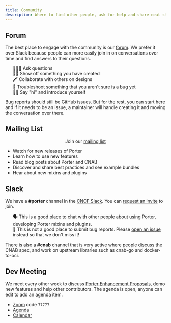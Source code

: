 ```yaml
---
title: Community
description: Where to find other people, ask for help and share neat stuff with the Porter community
---
```


## Forum

The best place to engage with the community is our [forum]. We prefer it over
Slack because people can more easily join in on conversations over time and find
answers to their questions.

<ul style="list-style:none;">
    <li>🙋🏽‍♀️ Ask questions</li>
    <li>💅🏽 Show off something you have created</li>
    <li>🖍 Collaborate with others on designs</li>
    <li>🧯 Troubleshoot something that you aren't sure is a bug yet</li>
    <li>👋🏾 Say "hi" and introduce yourself</li>
</ul>

Bug reports should still be GitHub issues. But for the rest, you can start here
and if it needs to be an issue, a maintainer will handle creating it and moving
the conversation over there.

## Mailing List

<p align="center">Join our <a href="https://groups.io/g/porter">mailing list</a></p>

* Watch for new releases of Porter
* Learn how to use new features
* Read blog posts about Porter and CNAB
* Discover and share best practices and see example bundles
* Hear about new mixins and plugins

## Slack

We have a **#porter** channel in the [CNCF Slack][slack]. You can [request an
invite][invite] to join.

<ul style="list-style: none;">
    <li>🗣 This is a good place to chat with other people about using Porter, developing
Porter mixins and plugins.</li>
    <li>🐞 This is not a good place to submit bug reports. Please 
    <a href="https://github.com/getporter/porter/issues/new">open an issue</a>
instead so that we don't miss it!</li>
</ul>

There is also a **#cnab** channel that is very active where people discuss the CNAB
spec, and work on upstream libraries such as cnab-go and docker-to-oci.

## Dev Meeting

We meet every other week to discuss [Porter Enhancement Proposals], demo new features and help other contributors. The agenda is open, anyone can edit to add an agenda item.

* [Zoom](https://porter.sh/zoom/dev/) code `77777`
* [Agenda](https://porter.sh/dev-meeting)
* [Calendar](https://porter.sh/calendar/)

[Porter Enhancement Proposals]: https://porter.sh/contribute/proposals/
[slack]: https://cloud-native.slack.com/
[invite]: https://slack.cncf.io/
[forum]: /forum
